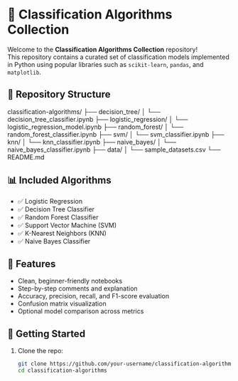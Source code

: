 # 🧠 Classification Algorithms Collection

Welcome to the **Classification Algorithms Collection** repository!  
This repository contains a curated set of classification models implemented in Python using popular libraries such as `scikit-learn`, `pandas`, and `matplotlib`.

## 📁 Repository Structure
classification-algorithms/
├── decision_tree/
│ └── decision_tree_classifier.ipynb
├── logistic_regression/
│ └── logistic_regression_model.ipynb
├── random_forest/
│ └── random_forest_classifier.ipynb
├── svm/
│ └── svm_classifier.ipynb
├── knn/
│ └── knn_classifier.ipynb
├── naive_bayes/
│ └── naive_bayes_classifier.ipynb
├── data/
│ └── sample_datasets.csv
└── README.md

## 📊 Included Algorithms

- ✅ Logistic Regression  
- ✅ Decision Tree Classifier  
- ✅ Random Forest Classifier  
- ✅ Support Vector Machine (SVM)  
- ✅ K-Nearest Neighbors (KNN)  
- ✅ Naive Bayes Classifier  

## 📌 Features

- Clean, beginner-friendly notebooks
- Step-by-step comments and explanation
- Accuracy, precision, recall, and F1-score evaluation
- Confusion matrix visualization
- Optional model comparison across metrics

## 🚀 Getting Started

1. Clone the repo:
   ```bash
   git clone https://github.com/your-username/classification-algorithms.git
   cd classification-algorithms
